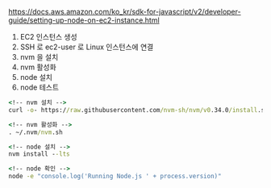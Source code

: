 https://docs.aws.amazon.com/ko_kr/sdk-for-javascript/v2/developer-guide/setting-up-node-on-ec2-instance.html

1. EC2 인스턴스 생성
2. SSH 로 ec2-user 로 Linux 인스턴스에 연결
3. nvm 을 설치
4. nvm 활성화
5. node 설치
6. node 테스트

```cmd
<!-- nvm 설치 -->
curl -o- https://raw.githubusercontent.com/nvm-sh/nvm/v0.34.0/install.sh | bash

<!-- nvm 활성화 -->
. ~/.nvm/nvm.sh

<!-- node 설치 -->
nvm install --lts

<!-- node 확인 -->
node -e "console.log('Running Node.js ' + process.version)"
```